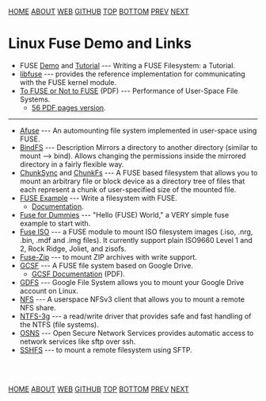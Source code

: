 ---
---

[HOME](index.md)
[ABOUT](README.md)
[WEB](https://osp4diss.vlsm.org/)
[GITHUB](https://github.com/os2xx/osp4diss)
[TOP](#)
[BOTTOM](#endofpage)
[PREV](index.md)
[NEXT](index.md)

# Linux Fuse Demo and Links

* FUSE [Demo](osp-100.md) and [Tutorial](https://www.cs.nmsu.edu/~pfeiffer/fuse-tutorial/) ---
  Writing a FUSE Filesystem: a Tutorial.
* [libfuse](https://github.com/libfuse/libfuse/) ---
  provides the reference implementation for communicating with the FUSE kernel module.
* [To FUSE or Not to FUSE](https://www.usenix.org/conference/fast17/technical-sessions/presentation/vangoor/) (PDF) ---
  Performance of User-Space File Systems.
  * [56 PDF pages version](https://www.fsl.cs.stonybrook.edu/docs/fuse/bharath-msthesis.pdf).

<hr>

* [Afuse](https://github.com/pcarrier/afuse) ---
  An automounting file system implemented in user-space using FUSE.
* [BindFS](https://bindfs.org/) ---
  Description Mirrors a directory to another directory (similar to mount --&gt; bind).
  Allows changing the permissions inside the mirrored directory in a fairly flexible way.
* [ChunkSync](http://chunksync.florz.de/) and [ChunkFs](http://chunkfs.florz.de/) ---
  A FUSE based filesystem that allows you to mount an arbitrary file or block device 
  as a directory tree of files that each represent a chunk of user-specified size of the mounted file. 
* [FUSE Example](https://github.com/fntlnz/fuse-example/) ---
  Write a filesystem with FUSE.
  * [Documentation](https://engineering.facile.it/blog/eng/write-filesystem-fuse/).
* [Fuse for Dummies](https://github.com/JulesWang/helloworld-fuse) ---
  "Hello (FUSE) World," a VERY simple fuse example to start with.
* [Fuse ISO](https://sourceforge.net/projects/fuseiso/) ---
  a FUSE module to mount ISO filesystem images (.iso, .nrg, .bin, .mdf and .img files).
  It currently support plain ISO9660 Level 1 and 2, Rock Ridge, Joliet, and zisofs.
* [Fuse-Zip](https://bitbucket.org/agalanin/fuse-zip/) ---
  to mount ZIP archives with write support.
* [GCSF](https://github.com/harababurel/gcsf/) ---
  A FUSE file system based on Google Drive.
  * [GCSF Documentation](https://harababurel.com/thesis.pdf) (PDF).
* [GDFS](https://github.com/robin-thomas/GDFS) ---
  Google File System allows you to mount your Google Drive account on Linux.
* [NFS](https://github.com/sahlberg/fuse-nfs) ---
  A userspace NFSv3 client that allows you to mount a remote NFS share.
* [NTFS-3g](https://github.com/tuxera/ntfs-3g/) ---
  a read/write driver that provides safe and fast handling of the NTFS (file systems).
* [OSNS](https://github.com/stefbon/OSNS/) ---
  Open Secure Network Services provides automatic access to network services like sftp over ssh. 
* [SSHFS](https://github.com/libfuse/sshfs) ---
  to mount a remote filesystem using SFTP. 

<br id="endofpage"><br>

[HOME](index.md)
[ABOUT](README.md)
[WEB](https://osp4diss.vlsm.org/)
[GITHUB](https://github.com/os2xx/osp4diss)
[TOP](#)
[BOTTOM](#endofpage)
[PREV](index.md)
[NEXT](index.md)
<br>

